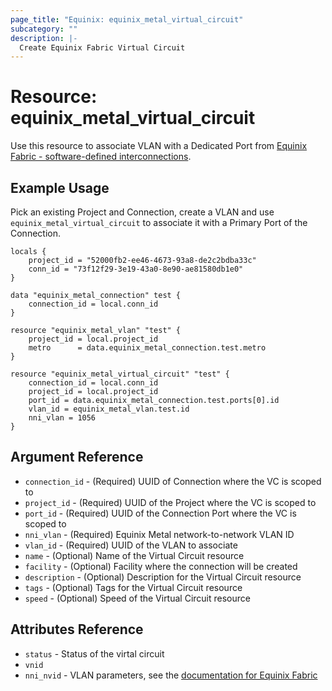 ```yaml
---
page_title: "Equinix: equinix_metal_virtual_circuit"
subcategory: ""
description: |-
  Create Equinix Fabric Virtual Circuit
---
```


# Resource: equinix_metal_virtual_circuit

Use this resource to associate VLAN with a Dedicated Port from [Equinix Fabric - software-defined interconnections](https://metal.equinix.com/developers/docs/networking/fabric/#associating-a-vlan-with-a-dedicated-port).

## Example Usage

Pick an existing Project and Connection, create a VLAN and use `equinix_metal_virtual_circuit` to associate it with a Primary Port of the Connection.

```hcl
locals {
	project_id = "52000fb2-ee46-4673-93a8-de2c2bdba33c"
	conn_id = "73f12f29-3e19-43a0-8e90-ae81580db1e0"
}

data "equinix_metal_connection" test {
	connection_id = local.conn_id
}

resource "equinix_metal_vlan" "test" {
	project_id = local.project_id
	metro      = data.equinix_metal_connection.test.metro
}

resource "equinix_metal_virtual_circuit" "test" {
	connection_id = local.conn_id
	project_id = local.project_id
	port_id = data.equinix_metal_connection.test.ports[0].id
	vlan_id = equinix_metal_vlan.test.id
	nni_vlan = 1056
}
```

## Argument Reference

* `connection_id` - (Required) UUID of Connection where the VC is scoped to
* `project_id` - (Required) UUID of the Project where the VC is scoped to
* `port_id` - (Required) UUID of the Connection Port where the VC is scoped to
* `nni_vlan` - (Required) Equinix Metal network-to-network VLAN ID
* `vlan_id` - (Required) UUID of the VLAN to associate
* `name` - (Optional) Name of the Virtual Circuit resource
* `facility` - (Optional) Facility where the connection will be created
* `description` - (Optional) Description for the Virtual Circuit resource
* `tags` - (Optional) Tags for the Virtual Circuit resource
* `speed` - (Optional) Speed of the Virtual Circuit resource

## Attributes Reference

* `status` - Status of the virtal circuit
* `vnid`
* `nni_nvid` - VLAN parameters, see the [documentation for Equinix Fabric](https://metal.equinix.com/developers/docs/networking/fabric/)

